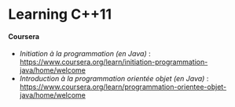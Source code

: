 # Learning C++11

#### Coursera

- *Initiation à la programmation (en Java)* : https://www.coursera.org/learn/initiation-programmation-java/home/welcome
- *Introduction à la programmation orientée objet (en Java)* : https://www.coursera.org/learn/programmation-orientee-objet-java/home/welcome
